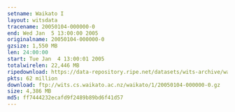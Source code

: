 ```yaml
---
setname: Waikato I
layout: witsdata
tracename: 20050104-000000-0
end: Wed Jan  5 13:00:00 2005
originalname: 20050104-000000-0
gzsize: 1,550 MB
len: 24:00:00
start: Tue Jan  4 13:00:01 2005
totalwirelen: 22,446 MB
ripedownload: https://data-repository.ripe.net/datasets/wits-archive/waikato/1/20050104-000000-0.gz
pkts: 62 million
download: ftp://wits.cs.waikato.ac.nz/waikato/1/20050104-000000-0.gz
size: 4,386 MB
md5: ff7444232ecafd9f2489b89bd6f41d57
---
```

